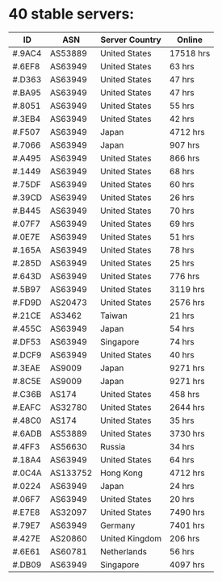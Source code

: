 # 40 stable servers:

| ID | ASN | Server Country | Online |
| ------ | ------ | ------ | ------ |
| #.9AC4 | AS53889 | United States | 17518 hrs |
| #.6EF8 | AS63949 | United States | 63 hrs |
| #.D363 | AS63949 | United States | 47 hrs |
| #.BA95 | AS63949 | United States | 47 hrs |
| #.8051 | AS63949 | United States | 55 hrs |
| #.3EB4 | AS63949 | United States | 42 hrs |
| #.F507 | AS63949 | Japan | 4712 hrs |
| #.7066 | AS63949 | Japan | 907 hrs |
| #.A495 | AS63949 | United States | 866 hrs |
| #.1449 | AS63949 | United States | 68 hrs |
| #.75DF | AS63949 | United States | 60 hrs |
| #.39CD | AS63949 | United States | 26 hrs |
| #.B445 | AS63949 | United States | 70 hrs |
| #.07F7 | AS63949 | United States | 69 hrs |
| #.0E7E | AS63949 | United States | 51 hrs |
| #.165A | AS63949 | United States | 78 hrs |
| #.285D | AS63949 | United States | 25 hrs |
| #.643D | AS63949 | United States | 776 hrs |
| #.5B97 | AS63949 | United States | 3119 hrs |
| #.FD9D | AS20473 | United States | 2576 hrs |
| #.21CE | AS3462 | Taiwan | 21 hrs |
| #.455C | AS63949 | Japan | 54 hrs |
| #.DF53 | AS63949 | Singapore | 74 hrs |
| #.DCF9 | AS63949 | United States | 40 hrs |
| #.3EAE | AS9009 | Japan | 9271 hrs |
| #.8C5E | AS9009 | Japan | 9271 hrs |
| #.C36B | AS174 | United States | 458 hrs |
| #.EAFC | AS32780 | United States | 2644 hrs |
| #.48C0 | AS174 | United States | 35 hrs |
| #.6ADB | AS53889 | United States | 3730 hrs |
| #.4FF3 | AS56630 | Russia | 34 hrs |
| #.18A4 | AS63949 | United States | 64 hrs |
| #.0C4A | AS133752 | Hong Kong | 4712 hrs |
| #.0224 | AS63949 | Japan | 24 hrs |
| #.06F7 | AS63949 | United States | 20 hrs |
| #.E7E8 | AS32097 | United States | 7490 hrs |
| #.79E7 | AS63949 | Germany | 7401 hrs |
| #.427E | AS20860 | United Kingdom | 206 hrs |
| #.6E61 | AS60781 | Netherlands | 56 hrs |
| #.DB09 | AS63949 | Singapore | 4097 hrs |

